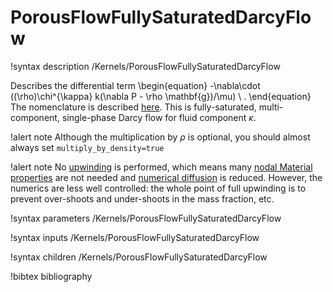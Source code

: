 # PorousFlowFullySaturatedDarcyFlow

!syntax description /Kernels/PorousFlowFullySaturatedDarcyFlow

Describes the differential term
\begin{equation}
-\nabla\cdot ((\rho)\chi^{\kappa} k(\nabla P - \rho \mathbf{g})/\mu) \ .
\end{equation}
The nomenclature is described [here](nomenclature.md).  This is fully-saturated, multi-component, single-phase Darcy flow for fluid component $\kappa$.

!alert note
Although the multiplication by $\rho$ is optional, you should almost always set `multiply_by_density=true`

!alert note
No [upwinding](upwinding.md) is performed, which means many [nodal Material properties](tutorial_09.md) are not needed and [numerical diffusion](numerical_diffusion.md) is reduced.  However, the numerics are less well controlled: the whole point of full upwinding is to prevent over-shoots and under-shoots in the mass fraction, etc.

!syntax parameters /Kernels/PorousFlowFullySaturatedDarcyFlow

!syntax inputs /Kernels/PorousFlowFullySaturatedDarcyFlow

!syntax children /Kernels/PorousFlowFullySaturatedDarcyFlow

!bibtex bibliography

